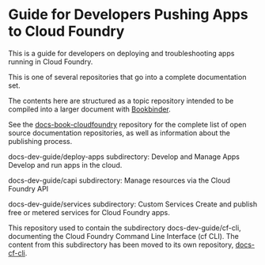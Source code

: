 # Guide for Developers Pushing Apps to Cloud Foundry

This is a guide for developers on deploying and troubleshooting apps running in Cloud Foundry.

This is one of several repositories that go into a complete documentation set.

The contents here are structured as a topic repository intended to be compiled
into a larger document with
[Bookbinder](http://github.com/cloudfoundry-incubator/bookbinder).

See the [docs-book-cloudfoundry](http://github.com/cloudfoundry/docs-book-cloudfoundry)
repository for the complete list of open source documentation repositories, as well as information about the publishing process.

docs-dev-guide/deploy-apps subdirectory:
Develop and Manage Apps
Develop and run apps in the cloud.

docs-dev-guide/capi subdirectory:
Manage resources via the Cloud Foundry API

docs-dev-guide/services subdirectory:
Custom Services
Create and publish free or metered services for Cloud Foundry apps.


This repository used to contain the subdirectory docs-dev-guide/cf-cli, documenting the Cloud Foundry Command Line Interface (cf CLI). The content from this subdirectory has been moved to its own repository, [docs-cf-cli](http://github.com/cloudfoundry/docs-cf-cli).

<!-- Auto-update: 2025-10-14T02:16:25.136949 -->

<!-- Auto-update: 2025-10-14T04:15:41.254017 -->
